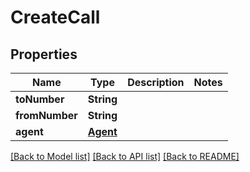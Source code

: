 # CreateCall

## Properties
Name | Type | Description | Notes
------------ | ------------- | ------------- | -------------
**toNumber** | **String** |  | 
**fromNumber** | **String** |  | 
**agent** | [**Agent**](Agent.md) |  | 

[[Back to Model list]](../README.md#documentation-for-models) [[Back to API list]](../README.md#documentation-for-api-endpoints) [[Back to README]](../README.md)


